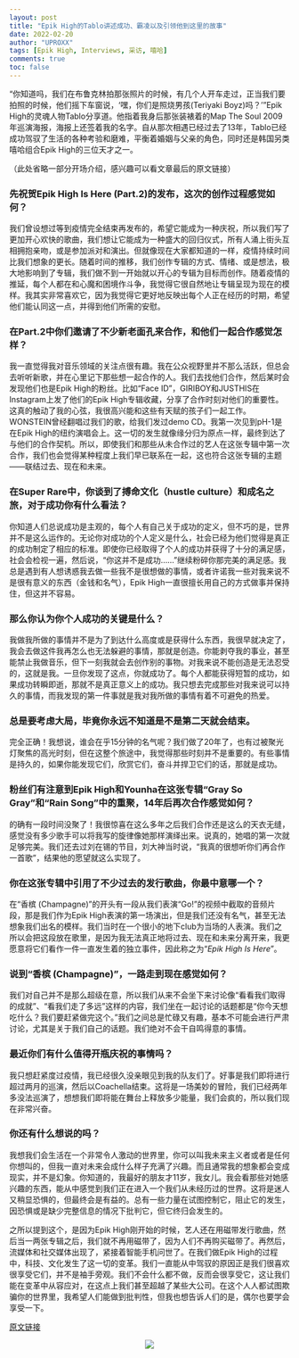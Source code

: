 ```yaml
---
layout: post
title: "Epik High的Tablo讲述成功、霸凌以及引领他到这里的故事"
date: 2022-02-20
author: "UPROXX"
tags: [Epik High, Interviews, 采访, 嘻哈]
comments: true
toc: false
---
```


“你知道吗，我们在布鲁克林拍那张照片的时候，有几个人开车走过，正当我们要拍照的时候，他们摇下车窗说，‘嘿，你们是照烧男孩(Teriyaki Boyz)吗？’”Epik High的灵魂人物Tablo分享道。他指着我身后那张装裱着的Map The Soul 2009年巡演海报，海报上还签着我的名字。自从那次相遇已经过去了13年，Tablo已经成功驾驭了生活的各种考验和磨难，平衡着婚姻与父亲的角色，同时还是韩国另类嘻哈组合Epik High的三位天才之一。

（此处省略一部分开场介绍，感兴趣可以看文章最后的原文链接）

### 先祝贺Epik High Is Here (Part.2)的发布，这次的创作过程感觉如何？

我们曾设想过等到疫情完全结束再发布的，希望它能成为一种庆祝，所以我们写了更加开心欢快的歌曲，我们想让它能成为一种盛大的回归仪式，所有人涌上街头互相拥抱亲吻，或是参加派对和演出。但就像现在大家都知道的一样，疫情持续时间比我们想象的更长。随着时间的推移，我们创作专辑的方式、情绪、或是想法，极大地影响到了专辑，我们做不到一开始就以开心的专辑为目标而创作。随着疫情的推延，每个人都在和心魔和困境作斗争，我觉得它很自然地让专辑呈现为现在的模样。我其实非常喜欢它，因为我觉得它更好地反映出每个人正在经历的时期，希望他们能认同这一点，并得到他们所需的安慰。

### 在Part.2中你们邀请了不少新老面孔来合作，和他们一起合作感觉怎样？

我一直觉得我对音乐领域的关注点很有趣。我在公众视野里并不那么活跃，但总会去听听新歌，并在心里记下那些想一起合作的人。我们去找他们合作，然后某时会发现他们也是Epik High的粉丝。比如“Face ID”，GIRIBOY和JUSTHIS在Instagram上发了他们的Epik High专辑收藏，分享了合作时刻对他们的重要性。这真的触动了我的心弦，我很高兴能和这些有天赋的孩子们一起工作。WONSTEIN曾经翻唱过我们的歌，给我们发过demo CD。我第一次见到pH-1是在Epik High的纽约演唱会上。这一切的发生就像缘分归为原点一样，最终到达了与他们的合作契机。所以，即使我们和那些从未合作过的艺人在这张专辑中第一次合作，我们也会觉得某种程度上我们早已联系在一起，这也符合这张专辑的主题——联结过去、现在和未来。

### 在Super Rare中，你谈到了搏命文化（hustle culture）和成名之旅，对于成功你有什么看法？

你知道人们总说成功是主观的，每个人有自己关于成功的定义，但不巧的是，世界并不是这么运作的。无论你对成功的个人定义是什么，社会已经为他们觉得是真正的成功制定了相应的标准。即使你已经取得了个人的成功并获得了十分的满足感，社会会检视一遍，然后说，“你这并不是成功……”继续粉碎你那完美的满足感。我总是遇到有人想诱惑我去做一些我不是很想做的事情，或者许诺我一些对我来说不是很有意义的东西（金钱和名气），Epik High一直很擅长用自己的方式做事并保持住，但这并不容易。

### 那么你认为你个人成功的关键是什么？

我做我所做的事情并不是为了到达什么高度或是获得什么东西，我很早就决定了，我会去做这件我再怎么也无法躲避的事情，那就是创造。你能剥夺我的事业，甚至能禁止我做音乐，但下一刻我就会去创作别的事物。对我来说不能创造是无法忍受的，这就是我。一旦你发现了这点，你就成功了。每个人都能获得短暂的成功，如果成功转瞬即逝，那就不是真正意义上的成功。我只想去完成那些对我来说可以持久的事情，而我发现的第一件事就是我对我所做的事情有着不可避免的热爱。

### 总是要考虑大局，毕竟你永远不知道是不是第二天就会结束。

完全正确！我想说，谁会在乎15分钟的名气呢？我们做了20年了，也有过被聚光灯聚焦的高光时刻，但在这整个旅途中，我觉得那些时刻并不是重要的。有些事情是持久的，如果你能发现它们，欣赏它们，奋斗并捍卫它们的话，那就是成功。

### 粉丝们有注意到Epik High和Younha在这张专辑“Gray So Gray”和“Rain Song”中的重聚，14年后再次合作感觉如何？

的确有一段时间没聚了！我很惊喜在这么多年之后我们合作还是这么的天衣无缝，感觉没有多少歌手可以将我写的旋律像她那样演绎出来。说真的，她唱的第一次就足够完美。我们还去过刘在锡的节目，刘大神当时说，“我真的很想听你们再合作一首歌”，结果他的愿望就这么实现了。

### 你在这张专辑中引用了不少过去的发行歌曲，你最中意哪一个？

在“香槟 (Champagne)”的开头有一段从我们表演“Go!”的视频中截取的音频片段，那是我们作为Epik High表演的第一场演出，但是我们还没有名气，甚至无法想象我们出名的模样。我们当时在一个很小的地下club为当场的人表演。我们之所以会把这段放在歌里，是因为我无法真正地将过去、现在和未来分离开来，我更愿意将它们看作一件一直发生着的独立事件，因此称之为“*Epik High Is Here*”。

### 说到“香槟 (Champagne)”，一路走到现在感觉如何？

我们对自己并不是那么超级在意，所以我们从来不会坐下来讨论像“看看我们取得的成就”、“看我们走了多远”这样的内容，我们坐在一起讨论的话题都是“你今天想吃什么？我们要赶紧做完这个。”我们之间总是忙碌又有趣，基本不可能会进行严肃讨论，尤其是关于我们自己的话题。我们绝对不会干自鸣得意的事情。

### 最近你们有什么值得开瓶庆祝的事情吗？

我只想赶紧度过疫情，我已经很久没亲眼见到我的队友们了。好事是我们即将进行超过两月的巡演，然后以Coachella结束。这将是一场美妙的冒险，我们已经两年多没法巡演了，想想我们即将能在舞台上释放多少能量，我们会疯的，所以我们现在非常兴奋。

### 你还有什么想说的吗？

我想我们会生活在一个非常令人激动的世界里，你可以叫我未来主义者或者是任何你想叫的，但我一直对未来会成什么样子充满了兴趣。而且通常我的想象都会变成现实，并不是幻象。你知道的，我最好的朋友才11岁，我女儿。我会看那些对她感兴趣的东西，能从中感觉到我们正在进入一个我们从未经历过的世界。这将是迷人又稍显恐惧的，但最终会是有益的。总有一些力量在试图控制它，阻止它的发生，因恐惧或是缺少完整信息的情况下批判它，但它终归会发生的。

之所以提到这个，是因为Epik High刚开始的时候，艺人还在用磁带发行歌曲，然后当一两张专辑之后，我们就不再用磁带了，因为人们不再购买磁带了。再然后，流媒体和社交媒体出现了，紧接着智能手机问世了。在我们做Epik High的过程中，科技、文化发生了这一切的变革。我们一直能从中驾驭的原因正是我们很喜欢很享受它们，并不是袖手旁观。我们不会什么都不做，反而会很享受它，这让我们能在变革中从容应对，在这点上我们甚至超越了某些大公司。在这个人人都试图欺骗你的世界里，我希望人们能做到批判性，但我也想告诉人们的是，偶尔也要学会享受一下。

[原文链接](https://uproxx.com/music/epik-high-interview-epik-high-is-here/) 

<center>
  <img src="https://tva1.sinaimg.cn/large/e6c9d24egy1gzk3o6h4u0j20xc0m8n08.jpg"> 
</center>

